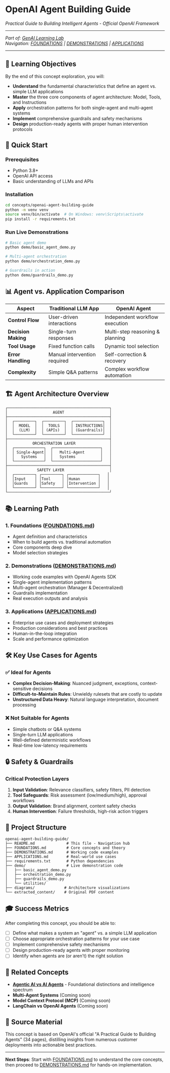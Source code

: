 # OpenAI Agent Building Guide
*Practical Guide to Building Intelligent Agents - Official OpenAI Framework*

---
*Part of: [GenAI Learning Lab](../../README.md)*  
*Navigation: [FOUNDATIONS](FOUNDATIONS.md) | [DEMONSTRATIONS](DEMONSTRATIONS.md) | [APPLICATIONS](APPLICATIONS.md)*

---

## 🎯 Learning Objectives

By the end of this concept exploration, you will:

- **Understand** the fundamental characteristics that define an agent vs. simple LLM applications
- **Master** the three core components of agent architecture: Model, Tools, and Instructions
- **Apply** orchestration patterns for both single-agent and multi-agent systems
- **Implement** comprehensive guardrails and safety mechanisms
- **Design** production-ready agents with proper human intervention protocols

## 🚀 Quick Start

### Prerequisites
- Python 3.8+
- OpenAI API access
- Basic understanding of LLMs and APIs

### Installation
```bash
cd concepts/openai-agent-building-guide
python -m venv venv
source venv/bin/activate  # On Windows: venv\Scripts\activate
pip install -r requirements.txt
```

### Run Live Demonstrations
```bash
# Basic agent demo
python demo/basic_agent_demo.py

# Multi-agent orchestration
python demo/orchestration_demo.py

# Guardrails in action
python demo/guardrails_demo.py
```

## 📊 Agent vs. Application Comparison

| Aspect | Traditional LLM App | OpenAI Agent |
|--------|-------------------|--------------|
| **Control Flow** | User-driven interactions | Independent workflow execution |
| **Decision Making** | Single-turn responses | Multi-step reasoning & planning |
| **Tool Usage** | Fixed function calls | Dynamic tool selection |
| **Error Handling** | Manual intervention required | Self-correction & recovery |
| **Complexity** | Simple Q&A patterns | Complex workflow automation |

## 🏗️ Agent Architecture Overview

```
┌─────────────────────────────────────────────┐
│                    AGENT                    │
├─────────────────────────────────────────────┤
│  ┌─────────┐  ┌─────────┐  ┌─────────────┐  │
│  │  MODEL  │  │  TOOLS  │  │ INSTRUCTIONS│  │
│  │  (LLM)  │  │ (APIs)  │  │ (Guardrails)│  │
│  └─────────┘  └─────────┘  └─────────────┘  │
├─────────────────────────────────────────────┤
│           ORCHESTRATION LAYER               │
│  ┌─────────────┐  ┌─────────────────────┐   │
│  │ Single-Agent│  │   Multi-Agent       │   │
│  │   Systems   │  │   Systems           │   │
│  └─────────────┘  └─────────────────────┘   │
├─────────────────────────────────────────────┤
│             SAFETY LAYER                    │
│  ┌─────────┐ ┌─────────┐ ┌─────────────┐   │
│  │Input    │ │Tool     │ │Human        │   │
│  │Guards   │ │Safety   │ │Intervention │   │
│  └─────────┘ └─────────┘ └─────────────┘   │
└─────────────────────────────────────────────┘
```

## 📚 Learning Path

### 1. **Foundations** ([FOUNDATIONS.md](FOUNDATIONS.md))
- Agent definition and characteristics
- When to build agents vs. traditional automation
- Core components deep dive
- Model selection strategies

### 2. **Demonstrations** ([DEMONSTRATIONS.md](DEMONSTRATIONS.md))
- Working code examples with OpenAI Agents SDK
- Single-agent implementation patterns
- Multi-agent orchestration (Manager & Decentralized)
- Guardrails implementation
- Real execution outputs and analysis

### 3. **Applications** ([APPLICATIONS.md](APPLICATIONS.md))
- Enterprise use cases and deployment strategies
- Production considerations and best practices
- Human-in-the-loop integration
- Scale and performance optimization

## 🛠️ Key Use Cases for Agents

### ✅ **Ideal for Agents**
- **Complex Decision-Making**: Nuanced judgment, exceptions, context-sensitive decisions
- **Difficult-to-Maintain Rules**: Unwieldy rulesets that are costly to update
- **Unstructured Data Heavy**: Natural language interpretation, document processing

### ❌ **Not Suitable for Agents**
- Simple chatbots or Q&A systems
- Single-turn LLM applications
- Well-defined deterministic workflows
- Real-time low-latency requirements

## 🔒 Safety & Guardrails

### Critical Protection Layers
1. **Input Validation**: Relevance classifiers, safety filters, PII detection
2. **Tool Safeguards**: Risk assessment (low/medium/high), approval workflows
3. **Output Validation**: Brand alignment, content safety checks
4. **Human Intervention**: Failure thresholds, high-risk action triggers

## 📁 Project Structure

```
openai-agent-building-guide/
├── README.md              # This file - Navigation hub
├── FOUNDATIONS.md         # Core concepts and theory
├── DEMONSTRATIONS.md      # Working code examples
├── APPLICATIONS.md        # Real-world use cases
├── requirements.txt       # Python dependencies
├── demo/                  # Live demonstration code
│   ├── basic_agent_demo.py
│   ├── orchestration_demo.py
│   ├── guardrails_demo.py
│   └── utilities/
├── diagrams/             # Architecture visualizations
└── extracted_content/    # Original PDF content
```

## 🎓 Success Metrics

After completing this concept, you should be able to:

- [ ] Define what makes a system an "agent" vs. a simple LLM application
- [ ] Choose appropriate orchestration patterns for your use case
- [ ] Implement comprehensive safety mechanisms
- [ ] Design production-ready agents with proper monitoring
- [ ] Identify when agents are (or aren't) the right solution

## 🔗 Related Concepts

- **[Agentic AI vs AI Agents](../agentic-ai-vs-ai-agents/)** - Foundational distinctions and intelligence spectrum
- **Multi-Agent Systems** (Coming soon)
- **Model Context Protocol (MCP)** (Coming soon)
- **LangChain vs OpenAI Agents** (Coming soon)

## 📖 Source Material

This concept is based on OpenAI's official "A Practical Guide to Building Agents" (34 pages), distilling insights from numerous customer deployments into actionable best practices.

---

**Next Steps**: Start with [FOUNDATIONS.md](FOUNDATIONS.md) to understand the core concepts, then proceed to [DEMONSTRATIONS.md](DEMONSTRATIONS.md) for hands-on implementation.
